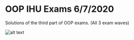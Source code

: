# OOP IHU Exams 6/7/2020

Solutions of the third part of OOP exams. (All 3 exam waves)

![alt text](https://i.imgur.com/Vzh8Quym.png "K1 Thema 3")
